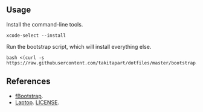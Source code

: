## Usage ##

Install the command-line tools. 

    xcode-select --install

Run the bootstrap script, which will install everything else.

    bash <(curl -s https://raw.githubusercontent.com/takitapart/dotfiles/master/bootstrap.sh)

## References ##

  - [fBootstrap](https://github.com/fbeeper/fBootstrap).
  - [Laptop](https://github.com/thoughtbot/laptop). [LICENSE](license).
